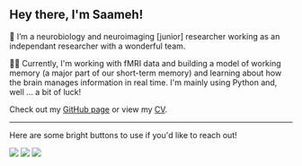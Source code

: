## Hey there, I'm Saameh!
🧠 I’m a neurobiology and neuroimaging \[junior\] researcher working as an independant researcher with a wonderful team.

👩‍💻 Currently, I'm working with fMRI data and building a model of working memory (a major part of our short-term memory) and learning about how the brain manages information in real time. I'm mainly using Python and, well ... a bit of luck!

Check out my [GitHub page](https://saamehsanaaee.github.io/) or view my [CV](https://saamehsanaaee.github.io/sanaaee_cv.pdf).

---
Here are some bright buttons to use if you'd like to reach out!

<a href="mailto:saameh.sanaaee@neuromatchacademy.org"><img src="https://img.shields.io/badge/gmail-%23DD0031.svg?style=for-the-badge&logo=gmail&logoColor=white&cacheSeconds=3600"/></a>
<a href="https://bsky.app/profile/saamehsanaaee.bsky.social"><img src="https://img.shields.io/badge/bluesky-%230085FF.svg?style=for-the-badge&logo=bluesky&logoColor=white&cacheSeconds=3600"/></a>
<a href="https://www.linkedin.com/in/saameh-sanaaee/"><img src="https://img.shields.io/badge/linkedin-%230A66C2.svg?style=for-the-badge&logo=linkedin&logoColor=white&cacheSeconds=3600"/></a>
